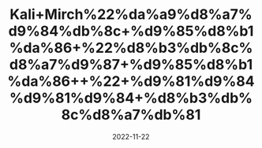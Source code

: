 ---
title: 'Kali+Mirch%22%da%a9%d8%a7%d9%84%db%8c+%d9%85%d8%b1%da%86+%22%d8%b3%db%8c%d8%a7%d9%87+%d9%85%d8%b1%da%86++%22+%d9%81%d9%84%d9%81%d9%84+%d8%b3%db%8c%d8%a7%db%81'
date: '2022-11-22' 
metatag: '' 
inventory: '0' 
draft: false 
# meta description 
shortDescripton: '+%22Black+Pepper%22+It+is+high+in+antioxidants+and+has+anti-inflammatory+properties.'
description: 'Spices+%d9%85%d8%b5%d8%a7%d9%84%d8%ad%db%92'
longdescription: ''
tags: ''
brand: ''
subCategory: ''
unit: '50 gm-Pk'
sellCount: '0'
featured: True
# product Price
price: '100.0'
# Product Short Description
shortDescription: '+%22Black+Pepper%22+It+is+high+in+antioxidants+and+has+anti-inflammatory+properties.'
productID: '9C1A9AF0-ED22-ED11-9968-005056B3A416'
type: 'products'
category: 'Spices+%d9%85%d8%b5%d8%a7%d9%84%d8%ad%db%92' 
thumnailproduct: 'https://eraconnect.blob.core.windows.net/product-images/aminsaddiquidawakhana/9C1A9AF0-ED22-ED11-9968-005056B3A416.webp' 
images:
  - image: 'https://eraconnect.blob.core.windows.net/product-images/aminsaddiquidawakhana/9C1A9AF0-ED22-ED11-9968-005056B3A416.webp'  
Variants:
---